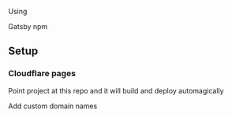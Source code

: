 Using

Gatsby
npm

## Setup

### Cloudflare pages

Point project at this repo and it will build and deploy automagically

Add custom domain names
